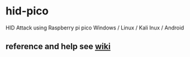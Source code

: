 # hid-pico
HID Attack using Raspberry pi pico Windows / Linux / Kali lnux / Android

## reference and help see [wiki](https://github.com/keralahacker/hid-attack-pico/wiki)

